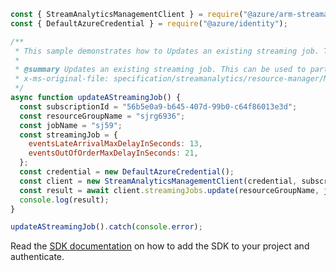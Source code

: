 ```javascript
const { StreamAnalyticsManagementClient } = require("@azure/arm-streamanalytics");
const { DefaultAzureCredential } = require("@azure/identity");

/**
 * This sample demonstrates how to Updates an existing streaming job. This can be used to partially update (ie. update one or two properties) a streaming job without affecting the rest the job definition.
 *
 * @summary Updates an existing streaming job. This can be used to partially update (ie. update one or two properties) a streaming job without affecting the rest the job definition.
 * x-ms-original-file: specification/streamanalytics/resource-manager/Microsoft.StreamAnalytics/stable/2020-03-01/examples/StreamingJob_Update.json
 */
async function updateAStreamingJob() {
  const subscriptionId = "56b5e0a9-b645-407d-99b0-c64f86013e3d";
  const resourceGroupName = "sjrg6936";
  const jobName = "sj59";
  const streamingJob = {
    eventsLateArrivalMaxDelayInSeconds: 13,
    eventsOutOfOrderMaxDelayInSeconds: 21,
  };
  const credential = new DefaultAzureCredential();
  const client = new StreamAnalyticsManagementClient(credential, subscriptionId);
  const result = await client.streamingJobs.update(resourceGroupName, jobName, streamingJob);
  console.log(result);
}

updateAStreamingJob().catch(console.error);
```

Read the [SDK documentation](https://github.com/Azure/azure-sdk-for-js/blob/%40azure%2Farm-streamanalytics_4.0.1/sdk/streamanalytics/arm-streamanalytics/README.md) on how to add the SDK to your project and authenticate.
